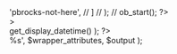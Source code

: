 <?php
/**
 * Placeholder for Event Date block.
 *
 * @package GatherPress
 * @subpackage Core
 * @since 1.0.0
 */

use GatherPress\Core\Event;

$gatherpress_event = new Event( get_the_ID() );

$wrapper_attributes = \get_block_wrapper_attributes();
// $wrapper_attributes = \get_block_wrapper_attributes(
// [
// 'class' => 'pbrocks-not-here',
// ]
// );
// ob_start();
?>
<div <?php echo $wrapper_attributes; ?> >
	<div class="gatherpress-event-date__row">
		<div class="gatherpress-event-date__item">
			<div class="gatherpress-event-date__icon">
				<div class="dashicons dashicons-clock"></div>
			</div>
			<div class="gatherpress-event-date__text">
				<?php echo esc_html( $gatherpress_event->get_display_datetime() ); ?>
			</div>
		</div>
	</div>
</div>
<?php
// $output = ob_get_clean();
// return sprintf( '<section %s>%s</section>', $wrapper_attributes, $output );

